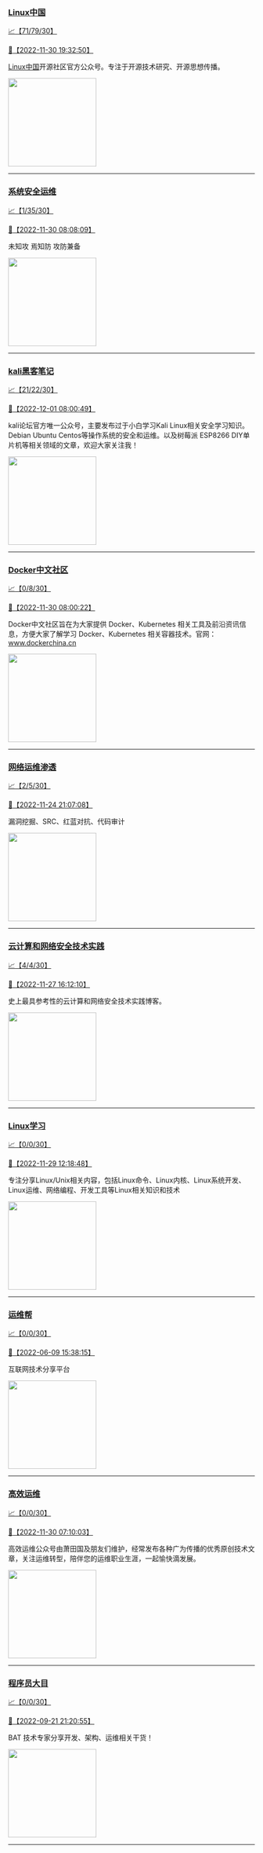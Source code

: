 
### [Linux中国](http://wechat.doonsec.com/wechat_echarts/?biz=MjM5NjQ4MjYwMQ==)

[:chart_with_upwards_trend:【71/79/30】](http://wechat.doonsec.com/wechat_echarts/?biz=MjM5NjQ4MjYwMQ==)

[:camera_flash:【2022-11-30 19:32:50】](https://mp.weixin.qq.com/s?__biz=MjM5NjQ4MjYwMQ==&mid=2664671364&idx=1&sn=fc354687a4cccbbd62d3b8fcfeec02fc&chksm=bdcf93c28ab81ad4f1c5c27d2da85badc035ca2aa0008492a35170dcc6c1f5da4275374a8cc7&scene=27#wechat_redirect)

[Linux中国](https://linux.cn/)开源社区官方公众号。专注于开源技术研究、开源思想传播。

<img align="top" width="180" src="http://open.weixin.qq.com/qr/code?username=gh_52ef55f8adfd" alt="" />

---


### [系统安全运维](http://wechat.doonsec.com/wechat_echarts/?biz=Mzk0NjE0NDc5OQ==)

[:chart_with_upwards_trend:【1/35/30】](http://wechat.doonsec.com/wechat_echarts/?biz=Mzk0NjE0NDc5OQ==)

[:camera_flash:【2022-11-30 08:08:09】](https://mp.weixin.qq.com/s?__biz=Mzk0NjE0NDc5OQ==&mid=2247513007&idx=1&sn=7d3c5a5042e9a0c879c122d9d25430cb&chksm=c30860dff47fe9c97b36512c5fbebc154914e4563bcc2160c811eaf43c70c8a5f192b0e2513d&scene=27#wechat_redirect)

未知攻 焉知防 攻防兼备

<img align="top" width="180" src="http://open.weixin.qq.com/qr/code?username=gh_2c298b630170" alt="" />

---


### [kali黑客笔记](http://wechat.doonsec.com/wechat_echarts/?biz=MzkxMzIwNTY1OA==)

[:chart_with_upwards_trend:【21/22/30】](http://wechat.doonsec.com/wechat_echarts/?biz=MzkxMzIwNTY1OA==)

[:camera_flash:【2022-12-01 08:00:49】](https://mp.weixin.qq.com/s?__biz=MzkxMzIwNTY1OA==&mid=2247492778&idx=1&sn=ab5ed40816e4b28c319ea41f1e6ff556&chksm=c103945ff6741d4975d179e8f5a5bfabcb4297639cff499c988fc1b546f0c03d64a27f6270ad&scene=27#wechat_redirect)

kali论坛官方唯一公众号，主要发布过于小白学习Kali Linux相关安全学习知识。Debian Ubuntu Centos等操作系统的安全和运维。以及树莓派 ESP8266 DIY单片机等相关领域的文章，欢迎大家关注我！

<img align="top" width="180" src="http://open.weixin.qq.com/qr/code?username=gh_fbcaf351ddc1" alt="" />

---


### [Docker中文社区](http://wechat.doonsec.com/wechat_echarts/?biz=MzI1NzI5NDM4Mw==)

[:chart_with_upwards_trend:【0/8/30】](http://wechat.doonsec.com/wechat_echarts/?biz=MzI1NzI5NDM4Mw==)

[:camera_flash:【2022-11-30 08:00:22】](https://mp.weixin.qq.com/s?__biz=MzI1NzI5NDM4Mw==&mid=2247494137&idx=1&sn=d9f30b78a96b0d128e3450340c68ed87&chksm=ea1b00b9dd6c89af4951e96030d37db35f1c5d4f1aa081482931013596665f127c4aa59916ae&scene=27#wechat_redirect)

Docker中文社区旨在为大家提供 Docker、Kubernetes 相关工具及前沿资讯信息，方便大家了解学习 Docker、Kubernetes 相关容器技术。官网：www.dockerchina.cn

<img align="top" width="180" src="http://open.weixin.qq.com/qr/code?username=gh_8620cb9f61a5" alt="" />

---


### [网络运维渗透](http://wechat.doonsec.com/wechat_echarts/?biz=MzA3MjMxODUwNg==)

[:chart_with_upwards_trend:【2/5/30】](http://wechat.doonsec.com/wechat_echarts/?biz=MzA3MjMxODUwNg==)

[:camera_flash:【2022-11-24 21:07:08】](https://mp.weixin.qq.com/s?__biz=MzA3MjMxODUwNg==&mid=2247485526&idx=1&sn=23e21247dca5bfacb00089c4a6a66ad0&chksm=9f216313a856ea050a56e89d2e7e83268c37effba7d9333dcd5ee1d34e6ca3b011d1f5692127&scene=27&key=9c79057bb4362cb6b58740468e0db8cedee61a6659795144ae24a86e30d3ad8b352b1e4c59efa69f7d52c01063cb24e9644e19acacaa2506499cc25b66da3878134b6e9b754d33da852372c377e7264571698d86f8c84118aba68d4d72ab35ef5f3c23745f449bad99819b4ebff83ba7b7a0870965a62aef89f74ca724ea7688&ascene=15&uin=NTY2NTA4NjQ%3D&devicetype=Windows+Server+2016+x64&version=63070517&lang=zh_CN&session_us=gh_c29b8eca5b6e&exportkey=n_ChQIAhIQ6ajKfhtBUb82jgGUEHsmPRL4AQIE97dBBAEAAAAAAI2BN4rRzsMAAAAOpnltbLcz9gKNyK89dVj06GLNi%2BptCaQauW%2BhE1NGjagFpb0ivuT13%2BV2eN1dDk%2BLerZdnZJ1KS2vMblN46LdXnoXEuFfSV1OEy0iA8wauiS%2ByYfrgLYncNu4ffPGTklh%2FYGSeoRe1EksGBYP65MzePEQuY79Ot5fvzZHqoiBPmtIVf1NJkZwPG1pqRibZQJswSg9nHS4j1Wqvun62HClC0HuetHBP9FloZp0wN2IySrVDJzctvTAGUccPsSvL8FbOcxkL5s0M9%2FlWdp5M%2Bqr6mP0jb1M90daQCNivbJ2j0EP&acctmode=0&pass_ticket=gy07S&scene=27#wechat_redirect)

漏洞挖掘、SRC、红蓝对抗、代码审计

<img align="top" width="180" src="http://open.weixin.qq.com/qr/code?username=gh_304f5239b3b0" alt="" />

---


### [云计算和网络安全技术实践](http://wechat.doonsec.com/wechat_echarts/?biz=MzA3MjM5MDc2Nw==)

[:chart_with_upwards_trend:【4/4/30】](http://wechat.doonsec.com/wechat_echarts/?biz=MzA3MjM5MDc2Nw==)

[:camera_flash:【2022-11-27 16:12:10】](https://mp.weixin.qq.com/s?__biz=MzA3MjM5MDc2Nw==&mid=2650747280&idx=1&sn=2d08ff53a78ff058927830a6f4fc3a56&chksm=87149090b0631986cbe789ec9139fb324bb0e14603a21efdca4de169ad9f343343347253fd74&scene=27#wechat_redirect)

史上最具参考性的云计算和网络安全技术实践博客。

<img align="top" width="180" src="http://open.weixin.qq.com/qr/code?username=gh_34d6b0cb5633" alt="" />

---


### [Linux学习](http://wechat.doonsec.com/wechat_echarts/?biz=MzI4MDEwNzAzNg==)

[:chart_with_upwards_trend:【0/0/30】](http://wechat.doonsec.com/wechat_echarts/?biz=MzI4MDEwNzAzNg==)

[:camera_flash:【2022-11-29 12:18:48】](https://mp.weixin.qq.com/s?__biz=MzI4MDEwNzAzNg==&mid=2649459571&idx=1&sn=8e884d55217a8cd9b8b8aaa07a4c9944&chksm=f3a2aa00c4d523166d7f1734721bee8558de4ea2b3e81c221ae871b6d2c372c87d19f669cd58&scene=27#wechat_redirect)

专注分享Linux/Unix相关内容，包括Linux命令、Linux内核、Linux系统开发、Linux运维、网络编程、开发工具等Linux相关知识和技术

<img align="top" width="180" src="http://open.weixin.qq.com/qr/code?username=gh_cb990d3ccd5f" alt="" />

---


### [运维帮](http://wechat.doonsec.com/wechat_echarts/?biz=MzA3MzYwNjQ3NA==)

[:chart_with_upwards_trend:【0/0/30】](http://wechat.doonsec.com/wechat_echarts/?biz=MzA3MzYwNjQ3NA==)

[:camera_flash:【2022-06-09 15:38:15】](https://mp.weixin.qq.com/s?__biz=MzA3MzYwNjQ3NA==&mid=2651301005&idx=1&sn=591c720a722d1091269049b822fa468b&chksm=84ff70a8b388f9beca2bbd95f4aa3fe7cb5fcb95b2b822a01b29b2a778b1a50d3ae19a0f9b3b&scene=27&key=3820ae6439ecdd67569d451dccff2df72725e4e22c34cf0a6ddd9a37045228bd9e958856d57127a3f0f2522acca0e50d1b9db03eea86dde0680fbf05e411e63a283bfecaed40196b0ed89737b29cc623c841187edc0bd2d4550f25978018b7b304803ce91e21d90c852d7aba839600f479f9b865321cb8c5435b0cd4edb5a8b0&ascene=15&uin=NTY2NTA4NjQ%3D&devicetype=Windows+Server+2016+x64&version=63060012&lang=zh_CN&session_us=gh_fc624022782d&exportkey=AxkXZwZaGn73CaYoM3ekAIk%3D&acctmode=0&pass_ticket=LY1K1kgm7M57xazR8DnzDx%2BiXiK1JFuyFgS5dcc8bbJqloaGfg67cPFCEdwYtoyz&wx_header=0&fontgear=2&scene=27#wechat_redirect)

互联网技术分享平台

<img align="top" width="180" src="http://open.weixin.qq.com/qr/code?username=gh_445a39329cd8" alt="" />

---


### [高效运维](http://wechat.doonsec.com/wechat_echarts/?biz=MzA4Nzg5Nzc5OA==)

[:chart_with_upwards_trend:【0/0/30】](http://wechat.doonsec.com/wechat_echarts/?biz=MzA4Nzg5Nzc5OA==)

[:camera_flash:【2022-11-30 07:10:03】](https://mp.weixin.qq.com/s?__biz=MzA4Nzg5Nzc5OA==&mid=2651726439&idx=1&sn=752de6efc9468501546b23562ecd4739&chksm=8bc8e1cebcbf68d8cf258aebb1d15fd3369fabdc2d9c49e407402a53bd662b35ed506deffae5&scene=27#wechat_redirect)

高效运维公众号由萧田国及朋友们维护，经常发布各种广为传播的优秀原创技术文章，关注运维转型，陪伴您的运维职业生涯，一起愉快滴发展。

<img align="top" width="180" src="http://open.weixin.qq.com/qr/code?username=gh_0fdeda7cb50a" alt="" />

---


### [程序员大目](http://wechat.doonsec.com/wechat_echarts/?biz=MzI4ODQ3NjE2OA==)

[:chart_with_upwards_trend:【0/0/30】](http://wechat.doonsec.com/wechat_echarts/?biz=MzI4ODQ3NjE2OA==)

[:camera_flash:【2022-09-21 21:20:55】](https://mp.weixin.qq.com/s?__biz=MzI4ODQ3NjE2OA==&mid=2247500356&idx=1&sn=69754a844e3a51a5427a0efec6aa45bd&chksm=ec3f5f23db48d6353810ef9157baf1fc90adbd884423aba73bd00450e5e6777e6e46dbe30489&scene=27&key=512fb80aa4f22d2a8ac8a7af6059d9b697eaef75ed0476d4690fc363cab93d636f7775d20d20fd3b1cd8bc051e62783ef79a2497a6b927846f0446f0af1324426177ebc087d480f11223e6aa409b2a26ab3d9ac220856bd51003dc89dc5306590dc812175fea69cf84266821b6f428181384d29a2d5a699f58c3d897ce4f980a&ascene=15&uin=MTA3Mzc3OTIzNQ%3D%3D&devicetype=Windows+Server+2016+x64&version=63070517&lang=zh_CN&session_us=gh_5f81484d311e&exportkey=AfaIj87lbeDD6CwHew4i%2FSM%3D&acctmode=0&pass_ticket=nP6spRM8hMyiazMifMuFetRdSji3u6F4iU1PoNglFE6zGbwDRWX%2F4QyvCBMQQBay&wx_header=0&fontgear=2&scene=27#wechat_redirect)

BAT 技术专家分享开发、架构、运维相关干货！

<img align="top" width="180" src="http://open.weixin.qq.com/qr/code?username=gh_e6849e368b5f" alt="" />

---

